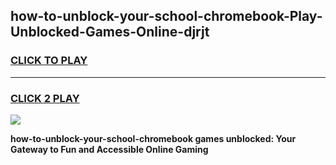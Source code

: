 
## how-to-unblock-your-school-chromebook-Play-Unblocked-Games-Online-djrjt
<h3>
<a href="https://premium76.site?title=how-to-unblock-your-school-chromebook&ref=25A">CLICK TO PLAY</a></h3>
<hr>

<h3>
<a href="https://premium76.site?title=how-to-unblock-your-school-chromebook&ref=25A">CLICK 2 PLAY</a>
  
</h3>

<a href="https://premium76.site?title=how-to-unblock-your-school-chromebook&ref=25A"><img src="https://clearcache.store/games.png"></a>


**how-to-unblock-your-school-chromebook games unblocked: Your Gateway to Fun and Accessible Online Gaming**
